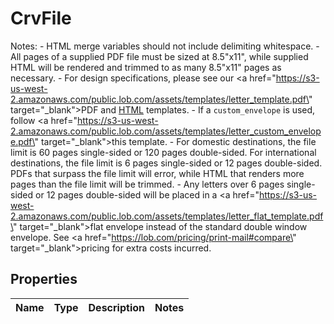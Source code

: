 

# CrvFile

Notes: - HTML merge variables should not include delimiting whitespace. - All pages of a supplied PDF file must be sized at 8.5\"x11\", while supplied HTML will be rendered and trimmed to as many 8.5\"x11\" pages as necessary. - For design specifications, please see our <a href=\"https://s3-us-west-2.amazonaws.com/public.lob.com/assets/templates/letter_template.pdf\" target=\"_blank\">PDF</a> and [HTML](#section/HTML-Examples) templates. - If a `custom_envelope` is used, follow <a href=\"https://s3-us-west-2.amazonaws.com/public.lob.com/assets/templates/letter_custom_envelope.pdf\" target=\"_blank\">this template</a>. - For domestic destinations, the file limit is 60 pages single-sided or 120 pages double-sided. For international destinations, the file limit is 6 pages single-sided or 12 pages double-sided. PDFs that surpass the file limit will error, while HTML that renders more pages than the file limit will be trimmed. - Any letters over 6 pages single-sided or 12 pages double-sided will be placed in a <a href=\"https://s3-us-west-2.amazonaws.com/public.lob.com/assets/templates/letter_flat_template.pdf\" target=\"_blank\">flat envelope</a> instead of the standard double window envelope.  See <a href=\"https://lob.com/pricing/print-mail#compare\" target=\"_blank\">pricing</a> for extra costs incurred.

## Properties

| Name | Type | Description | Notes |
|------------ | ------------- | ------------- | -------------|



